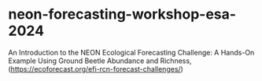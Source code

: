 # neon-forecasting-workshop-esa-2024
An Introduction to the NEON Ecological Forecasting Challenge: A Hands-On Example Using Ground Beetle Abundance and Richness, (https://ecoforecast.org/efi-rcn-forecast-challenges/)
